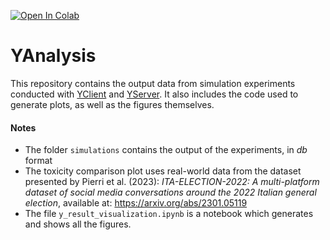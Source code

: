 [![Open In Colab](https://colab.research.google.com/assets/colab-badge.svg)](https://colab.research.google.com/github/elisacomposta/YAnalysis/blob/main/y_result_visualization.ipynb)

# YAnalysis

This repository contains the output data from simulation experiments conducted with [YClient](https://github.com/elisacomposta/YClient) and [YServer](https://github.com/elisacomposta/YServer).
It also includes the code used to generate plots, as well as the figures themselves.

#### Notes
- The folder `simulations` contains the output of the experiments, in _db_ format
- The toxicity comparison plot uses real-world data from the dataset presented by Pierri et al. (2023): 
_ITA-ELECTION-2022: A multi-platform dataset of social media conversations around the 2022 Italian general election_, available at: https://arxiv.org/abs/2301.05119
- The file `y_result_visualization.ipynb` is a notebook which generates and shows all the figures.


